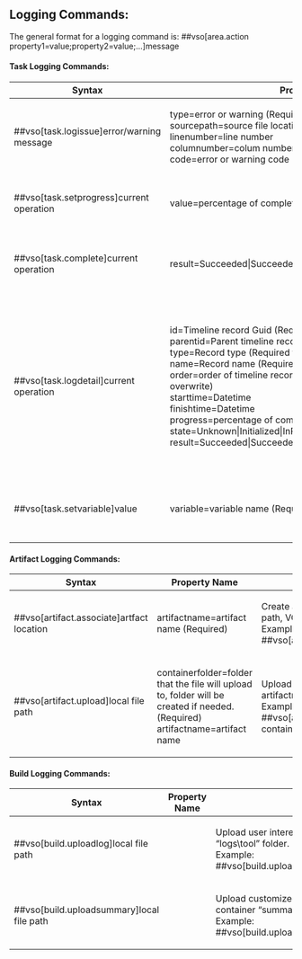 ﻿## Logging Commands:

The general format for a logging command is:
    ##vso[area.action property1=value;property2=value;...]message

#### Task Logging Commands:
<table>
    <thead>
        <tr>
            <th>Syntax</th>
            <th>Property Name</th>
            <th>Usage</th>
        </tr>
    </thead>
    <tbody>
        <tr>
            <td>
                <p align="left">
                    ##vso[task.logissue]error/warning message
                </p>
            </td>
            <td>
                <p align="left">
                    type=error or warning (Required) <br>
                    sourcepath=source file location <br>
                    linenumber=line number <br>
                    columnumber=colum number <br>
                    code=error or warning code <br>
                </p>
            </td>
            <td>
                <p align="left">
                    Log error or warning issue to timeline record of current task.<br>
                    Example: <br>
                    ##vso[task.logissue type=error;sourcepath=consoleapp/main.cs;linenumber=1;columnumber=1;code=100;]this is an error
                </p>
            </td>
        </tr>
        <tr>
            <td>
                <p align="left">
                    ##vso[task.setprogress]current operation
                </p>
            </td>
            <td>
                <p align="left">
                    value=percentage of completion
                </p>
            </td>
            <td>
                <p align="left">
                    Set progress and current operation for current task.<br>
                    Example: <br>
                    ##vso[task.setprogress value=75;]Upload Log
                </p>
            </td>
        </tr>
        <tr>
            <td>
                <p align="left">
                    ##vso[task.complete]current operation
                </p>
            </td>
            <td>
                <p align="left">
                    result=Succeeded|SucceededWithIssues|Failed|Cancelled|Skipped
                </p>
            </td>
            <td>
                <p align="left">
                    Finish timeline record for current task, set task result and current operation. When result not provide, set result to succeeded.<br>
                    Example: <br>
                    ##vso[task.complete result=Succeeded;]DONE
                </p>
            </td>
        </tr>
        <tr>
            <td>
                <p align="left">
                    ##vso[task.logdetail]current operation
                </p>
            </td>
            <td>
                <p align="left">
                    id=Timeline record Guid (Required)<br>
                    parentid=Parent timeline record Guid <br>
                    type=Record type (Required for first time, can't overwrite)<br>
                    name=Record name (Required for first time, can't overwrite)<br>
                    order=order of timeline record (Required for first time, can't overwrite)<br>
                    starttime=Datetime <br>
                    finishtime=Datetime <br>
                    progress=percentage of completion <br>
                    state=Unknown|Initialized|InProgress|Completed <br>
                    result=Succeeded|SucceededWithIssues|Failed|Cancelled|Skipped <br>
                </p>
            </td>
            <td>
                <p align="left">
                    Create and update detail timeline records. <br>
                    The first time we saw ##vso[task.detail] for each task, we will create a detail timeline for the task. <br>
                    We will create and update nested timeline record base on id and parentid. <br>
                    Task author need to remember which Guid they used for each timeline record.
                    The logging system will keep tracking the Guid for each timeline records that been created, so any new Guid will result a new timeline record. <br>
                    Example: <br>
                    Create new root timeline record: ##vso[task.logdetail id=new guid;name=project1;type=build;order=1]create new timeline record.<br>
                    Create new nested timeline record: ##vso[task.logdetail id=new guid;parentid=exist timeline record guid;name=project1;type=build;order=1]create new nested timeline record.<br>
                    Update exist timeline record: ##vso[task.logdetail id=exist timeline record guid;progress=15;state=InProgress;]update timeline record
                </p>
            </td>
        </tr>
        <tr>
            <td>
                <p align="left">
                    ##vso[task.setvariable]value
                </p>
            </td>
            <td>
                <p align="left">
                    variable=variable name (Required) <br>
                </p>
            </td>
            <td>
                <p align="left">
                    Set variable in variable service of taskcontext. The first task can set an variable, and following tasks are able to use the variable.<br>
                    Example: <br>
					##vso[task.setvariable variable=testvar;]testvalue<br> 
                </p>
            </td>
        </tr>
    </tbody>
</table>


#### Artifact Logging Commands:
<table>
    <thead>
        <tr>
            <th>Syntax</th>
            <th>Property Name</th>
            <th>Usage</th>
        </tr>
    </thead>
    <tbody>
        <tr>
            <td>
                <p align="left">
                    ##vso[artifact.associate]artfact location
                </p>
            </td>
            <td>
                <p align="left">
                    artifactname=artifact name (Required)
                </p>
            </td>
            <td>
                <p align="left">
                    Create an artifact link, artifact location is required to be a file container path, VC path or UNC share path. <br>
                    Example: <br>
                    ##vso[artifact.associate artifactname=drop;]#/1/build <br>
                </p>
            </td>
        </tr>
        <tr>
            <td>
                <p align="left">
                    ##vso[artifact.upload]local file path
                </p>
            </td>
            <td>
                <p align="left">
                    containerfolder=folder that the file will upload to, folder will be created if needed. (Required)<br>
                    artifactname=artifact name<br>
                </p>
            </td>
            <td>
                <p align="left">
                    Upload local file into a file container folder, create artifact if artifactname provided.<br>
                    Example: <br>
                    ##vso[artifact.upload containerfolder=testresult;artifactname=uploadedresult;]c:\testresult.trx<br>
                </p>
            </td>
    </tbody>
</table>


#### Build Logging Commands:
<table>
    <thead>
        <tr>
            <th>Syntax</th>
            <th>Property Name</th>
            <th>Usage</th>
        </tr>
    </thead>
    <tbody>
        <tr>
            <td>
                <p align="left">
                    ##vso[build.uploadlog]local file path
                </p>
            </td>
            <td>
                <p align="left">
                </p>
            </td>
            <td>
                <p align="left">
                    Upload user interested log to build’s container “logs\tool” folder.<br>
                    Example: <br>
                    ##vso[build.uploadlog]c:\msbuild.log
                </p>
            </td>
        </tr>
        <tr>
            <td>
                <p align="left">
                    ##vso[build.uploadsummary]local file path
                </p>
            </td>
            <td>
                <p align="left">
                </p>
            </td>
            <td>
                <p align="left">
                    Upload customized summary.md to build’s container “summaries” folder.<br>
                    Example: <br>
                    ##vso[build.uploadsummary]c:\testsummary.md
                </p>
            </td>
        </tr>
    </tbody>
</table>
